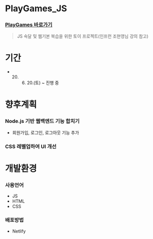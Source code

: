 # PlayGames_JS
### [PlayGames 바로가기](https://playgames.netlify.app/)
> JS 숙달 및 웹기본 복습을 위한 토이 프로젝트(인프런 조현영님 강의 참고)

# 기간
* 20. 6. 20.(토) ~ 진행 중

# 향후계획
### Node.js 기반 웹백엔드 기능 합치기
* 회원가입, 로그인, 로그아웃 기능 추가 
### CSS 레벨업하여 UI 개선

# 개발환경
### 사용언어
* JS
* HTML
* CSS
### 배포방법
* Netlify
